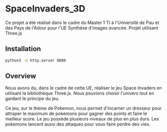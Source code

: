# SpaceInvaders_3D

Ce projet a été réalisé dans le cadre du Master 1 TI à l'Université de Pau et des Pays de l'Adour pour l'UE Synthèse d'images avancée.
Projet utilisant Three.js

## Installation

```bash
python3 -m http.server 8080
```

## Overview

Nous avons du, dans le cadre de cette UE, réaliser le jeu Space Invaders en utilisant la bibliothèque Three.js. Nous pouvions choisir l'univers tout en gardant le principe du jeu.

Ce jeu, sur le thème de Pokemon, nous permet d'incarner un dresseur pour attraper le maximum de pokemons pour gagner des points et faire le meilleur score. Le jeu possède plusieurs
niveaux de plus en plus durs. Les pokemons lancent aussi des attaques pour vous faire perdre des vies.

